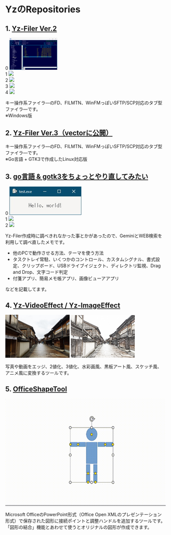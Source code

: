 # YzのRepositories

## 1. [Yz-Filer Ver.2](https://github.com/Yz-Filer/Yz-Filer/blob/master/Yz-Filer.md)  

0
<img src="https://github.com/Yz-Filer/Yz-Filer/blob/master/image/DarkNavy2.png" />  
1
<img src="../Yz-Filer/blob/master/image/DarkNavy2.png" />  
2
<img src="../Yz-Filer/image/DarkNavy2.png" />  
3
<img src="../Yz-Filer/image/DarkNavy2.png" />  
4
![](../Yz-Filer/image/DarkNavy2.png)   

キー操作系ファイラ―のFD、FILMTN、WinFMっぽいSFTP/SCP対応のタブ型ファイラ―です。  
※Windows版  

## 2. [Yz-Filer Ver.3（vectorに公開）](https://www.vector.co.jp/soft/data/util/se523591.html)  

キー操作系ファイラ―のFD、FILMTN、WinFMっぽいSFTP/SCP対応のタブ型ファイラ―です。  
※Go言語 + GTK3で作成したLinux対応版  

## 3. [go言語 & gotk3をちょっとやり直してみたい](https://github.com/Yz-Filer/golang)  

0
![](https://github.com/Yz-Filer/golang/blob/main/Contents/01/image/window.jpg)    
1
<img src="../golang/blob/main/Contents/01/image/window.jpg" />  
2
<img src="../golang/Contents/01/image/window.jpg" />  

Yz-Filer作成時に調べきれなかった事とかがあったので、GeminiとWEB検索を利用して調べ直したメモです。  

- 他のPCで動作させる方法、テーマを使う方法  
- タスクトレイ常駐、いくつかのコントロール、カスタムシグナル、書式設定、クリップボード、USBドライブイジェクト、ディレクトリ監視、Drag and Drop、文字コード判定  
- 付箋アプリ、簡易メモ帳アプリ、画像ビューアアプリ  

などを記載してます。  

## 4. [Yz-VideoEffect / Yz-ImageEffect](https://github.com/Yz-Filer/Yz-VideoEffect)  

<img src="https://github.com/Yz-Filer/Yz-VideoEffect/blob/main/image/sample/sk_kanazawa_org.jpg" width="40%" /> <img src="https://github.com/Yz-Filer/Yz-VideoEffect/blob/main/image/sample/sk_kanazawa.jpg" width="40%" />  

写真や動画をエッジ、2値化、3値化、水彩画風、黒板アート風、スケッチ風、アニメ風に変換するツールです。  

## 5. [OfficeShapeTool](https://github.com/Yz-Filer/OfficeShapeTool)  

![](https://github.com/Yz-Filer/OfficeShapeTool/blob/main/image/hdl6.gif)  

Microsoft OfficeのPowerPoint形式（Office Open XMLのプレゼンテーション形式）で保存された図形に接続ポイントと調整ハンドルを追加するツールです。  
「図形の結合」機能とあわせて使うとオリジナルの図形が作成できます。  



